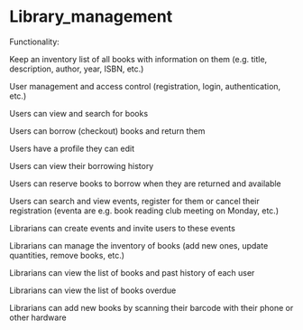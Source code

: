 # Library_management

Functionality:

Keep an inventory list of all books with information on them (e.g. title, description, author, year, ISBN, etc.)

User management and access control (registration, login, authentication, etc.)

Users can view and search for books

Users can borrow (checkout) books and return them

Users have a profile they can edit

Users can view their borrowing history

Users can reserve books to borrow when they are returned and available

Users can search and view events, register for them or cancel their registration (eventa are e.g. book reading club meeting on Monday, etc.)

Librarians can create events and invite users to these events

Librarians can manage the inventory of books (add new ones, update quantities, remove books, etc.)

Librarians can view the list of books and past history of each user

Librarians can view the list of books overdue

Librarians can add new books by scanning their barcode with their phone or other hardware
